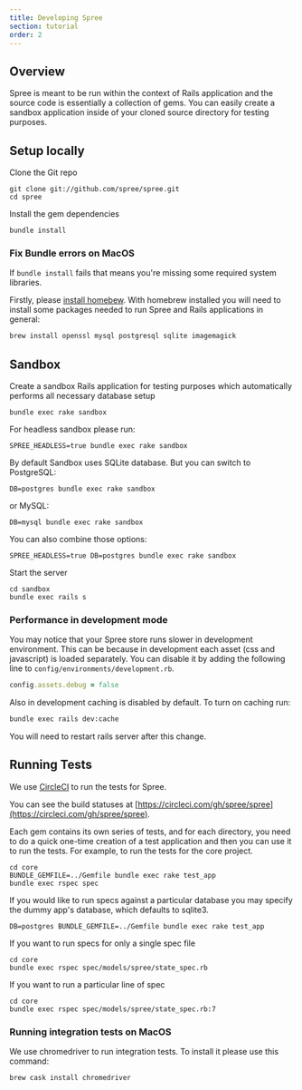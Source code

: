 ```yaml
---
title: Developing Spree
section: tutorial
order: 2
---
```


## Overview

Spree is meant to be run within the context of Rails application and the source code is essentially a collection of gems. You can easily create a sandbox application inside of your cloned source directory for testing purposes.

## Setup locally

Clone the Git repo

```shell
git clone git://github.com/spree/spree.git
cd spree
```

Install the gem dependencies

```shell
bundle install
```

### Fix Bundle errors on MacOS

If `bundle install` fails that means you're missing some required system libraries.

Firstly, please [install homebew](https://brew.sh/). With homebrew installed you will need to install some packages needed to run Spree and Rails applications in general:

```bash
brew install openssl mysql postgresql sqlite imagemagick
```

## Sandbox

Create a sandbox Rails application for testing purposes which automatically performs all necessary database setup

```shell
bundle exec rake sandbox
```

For headless sandbox please run:

```shell
SPREE_HEADLESS=true bundle exec rake sandbox
```

By default Sandbox uses SQLite database. But you can switch to PostgreSQL:

```shell
DB=postgres bundle exec rake sandbox
```

or MySQL:

```shell
DB=mysql bundle exec rake sandbox
```

You can also combine those options:

```shell
SPREE_HEADLESS=true DB=postgres bundle exec rake sandbox
```

Start the server

```shell
cd sandbox
bundle exec rails s
```

### Performance in development mode

You may notice that your Spree store runs slower in development environment. This can be because in development each asset (css and javascript) is loaded separately. You can disable it by adding the following line to `config/environments/development.rb`.

```ruby
config.assets.debug = false
```

Also in development caching is disabled by default. To turn on caching run:

```bash
bundle exec rails dev:cache
```

You will need to restart rails server after this change.

## Running Tests

We use [CircleCI](https://circleci.com/) to run the tests for Spree.

You can see the build statuses at [https://circleci.com/gh/spree/spree](https://circleci.com/gh/spree/spree).

Each gem contains its own series of tests, and for each directory, you need to
do a quick one-time creation of a test application and then you can use it to run
the tests.  For example, to run the tests for the core project.

```shell
cd core
BUNDLE_GEMFILE=../Gemfile bundle exec rake test_app
bundle exec rspec spec
```

If you would like to run specs against a particular database you may specify the
dummy app's database, which defaults to sqlite3.

```shell
DB=postgres BUNDLE_GEMFILE=../Gemfile bundle exec rake test_app
```

If you want to run specs for only a single spec file

```shell
cd core
bundle exec rspec spec/models/spree/state_spec.rb
```

If you want to run a particular line of spec

```shell
cd core
bundle exec rspec spec/models/spree/state_spec.rb:7
```

### Running integration tests on MacOS

We use chromedriver to run integration tests. To install it please use this command:

```bash
brew cask install chromedriver
```
